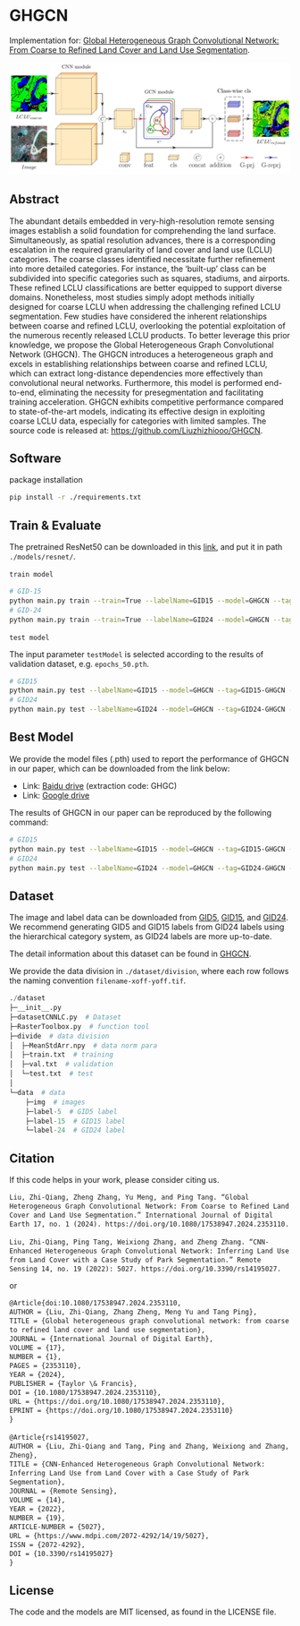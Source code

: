 # GHGCN

Implementation for: [Global Heterogeneous Graph Convolutional Network: From Coarse to Refined Land Cover and Land Use Segmentation](https://www.tandfonline.com/doi/10.1080/17538947.2024.2353110).

![Model](ReadMe.assets/Model.jpg)

## Abstract

The abundant details embedded in very-high-resolution remote sensing images establish a solid foundation for comprehending the land surface. Simultaneously, as spatial resolution advances, there is a corresponding escalation in the required granularity of land cover and land use (LCLU) categories. The coarse classes identified necessitate further refinement into more detailed categories. For instance, the ‘built-up’ class can be subdivided into specific categories such as squares, stadiums, and airports. These refined LCLU classifications are better equipped to support diverse domains. Nonetheless, most studies simply adopt methods initially designed for coarse LCLU when addressing the challenging refined LCLU segmentation. Few studies have considered the inherent relationships between coarse and refined LCLU, overlooking the potential exploitation of the numerous recently released LCLU products. To better leverage this prior knowledge, we propose the Global Heterogeneous Graph Convolutional Network (GHGCN). The GHGCN introduces a heterogeneous graph and excels in establishing relationships between coarse and refined LCLU, which can extract long-distance dependencies more effectively than convolutional neural networks. Furthermore, this model is performed end-to-end, eliminating the necessity for presegmentation and facilitating training acceleration. GHGCN exhibits competitive performance compared to state-of-the-art models, indicating its effective design in exploiting coarse LCLU data, especially for categories with limited samples. The source code is released at: https://github.com/Liuzhizhiooo/GHGCN.

## Software

package installation

```sh
pip install -r ./requirements.txt
```

## Train & Evaluate

The pretrained ResNet50 can be downloaded in this [link](https://download.pytorch.org/models/resnet50-0676ba61.pth), and put it in path `./models/resnet/`.

`train model`

```sh
# GID-15
python main.py train --train=True --labelName=GID15 --model=GHGCN --tag=GID15-GHGCN
# GID-24
python main.py train --train=True --labelName=GID24 --model=GHGCN --tag=GID24-GHGCN
```



`test model`

The input parameter `testModel` is selected according to the results of validation dataset, e.g. `epochs_50.pth`.

```sh
# GID15
python main.py test --labelName=GID15 --model=GHGCN --tag=GID15-GHGCN --testModel=xxx
# GID24
python main.py test --labelName=GID24 --model=GHGCN --tag=GID24-GHGCN --testModel=xxx
```

## Best Model

We provide the model files (.pth) used to report the performance of GHGCN in our paper, which can be downloaded from the link below:

+ Link: [Baidu drive](https://pan.baidu.com/s/1PzrYiBgz2pAQb8HtsUKtEA) (extraction code: GHGC)
+ Link: [Google drive](https://drive.google.com/drive/folders/16iTfRbtTI2kUbmLD20fIgmcJczwaqcJ3?usp=sharing)

The results of GHGCN in our paper can be reproduced by the following command:

```sh
# GID15
python main.py test --labelName=GID15 --model=GHGCN --tag=GID15-GHGCN --testModel=epochs_50.pth
# GID24
python main.py test --labelName=GID24 --model=GHGCN --tag=GID24-GHGCN --testModel=epochs_50.pth
```

## Dataset

The image and label data can be downloaded from [GID5](https://x-ytong.github.io/project/GID.html), [GID15](https://captain-whu.github.io/HPS-Net/), and [GID24](https://x-ytong.github.io/project/Five-Billion-Pixels.html). We recommend generating GID5 and GID15 labels from GID24 labels using the hierarchical category system, as GID24 labels are more up-to-date.

The detail information about this dataset can be found in [GHGCN](https://www.tandfonline.com/doi/10.1080/17538947.2024.2353110).

We provide the data division in `./dataset/division`, where each row follows the naming convention `filename-xoff-yoff.tif`.

```python
./dataset
├─__init__.py
├─datasetCNNLC.py  # Dataset
├─RasterToolbox.py  # function tool
├─divide  # data division
│  ├─MeanStdArr.npy  # data norm para
│  ├─train.txt  # training
│  ├─val.txt  # validation
│  └─test.txt  # test
│
└─data  # data
    ├─img  # images
    ├─label-5  # GID5 label
    ├─label-15  # GID15 label
    └─label-24  # GID24 label
```



## Citation

If this code helps in your work, please consider citing us.

```
Liu, Zhi-Qiang, Zheng Zhang, Yu Meng, and Ping Tang. “Global Heterogeneous Graph Convolutional Network: From Coarse to Refined Land Cover and Land Use Segmentation.” International Journal of Digital Earth 17, no. 1 (2024). https://doi.org/10.1080/17538947.2024.2353110.

Liu, Zhi-Qiang, Ping Tang, Weixiong Zhang, and Zheng Zhang. “CNN-Enhanced Heterogeneous Graph Convolutional Network: Inferring Land Use from Land Cover with a Case Study of Park Segmentation.” Remote Sensing 14, no. 19 (2022): 5027. https://doi.org/10.3390/rs14195027.
```

or

```
@Article{doi:10.1080/17538947.2024.2353110,
AUTHOR = {Liu, Zhi-Qiang, Zhang Zheng, Meng Yu and Tang Ping},
TITLE = {Global heterogeneous graph convolutional network: from coarse to refined land cover and land use segmentation},
JOURNAL = {International Journal of Digital Earth},
VOLUME = {17},
NUMBER = {1},
PAGES = {2353110},
YEAR = {2024},
PUBLISHER = {Taylor \& Francis},
DOI = {10.1080/17538947.2024.2353110},
URL = {https://doi.org/10.1080/17538947.2024.2353110},
EPRINT = {https://doi.org/10.1080/17538947.2024.2353110}
}

@Article{rs14195027,
AUTHOR = {Liu, Zhi-Qiang and Tang, Ping and Zhang, Weixiong and Zhang, Zheng},
TITLE = {CNN-Enhanced Heterogeneous Graph Convolutional Network: Inferring Land Use from Land Cover with a Case Study of Park Segmentation},
JOURNAL = {Remote Sensing},
VOLUME = {14},
YEAR = {2022},
NUMBER = {19},
ARTICLE-NUMBER = {5027},
URL = {https://www.mdpi.com/2072-4292/14/19/5027},
ISSN = {2072-4292},
DOI = {10.3390/rs14195027}
}
```



## License

The code and the models are MIT licensed, as found in the LICENSE file.